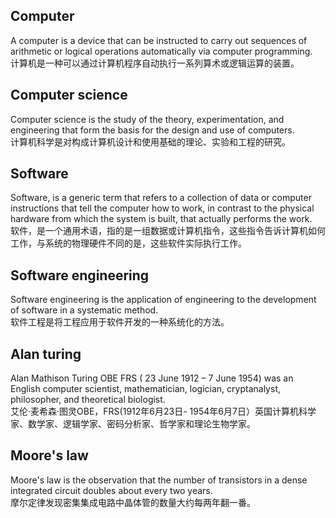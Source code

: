 ## Computer 
A computer is a device that can be instructed to carry out sequences of arithmetic or logical operations automatically via computer programming.   
计算机是一种可以通过计算机程序自动执行一系列算术或逻辑运算的装置。

## Computer science
Computer science is the study of the theory, experimentation, and engineering that form the basis for the design and use of computers.  
计算机科学是对构成计算机设计和使用基础的理论、实验和工程的研究。

## Software
Software, is a generic term that refers to a collection of data or computer instructions that tell the computer how to work, in contrast to the physical hardware from which the system is built, that actually performs the work.  
软件，是一个通用术语，指的是一组数据或计算机指令，这些指令告诉计算机如何工作，与系统的物理硬件不同的是，这些软件实际执行工作。

## Software engineering
Software engineering is the application of engineering to the development of software in a systematic method.  
软件工程是将工程应用于软件开发的一种系统化的方法。

## Alan turing
Alan Mathison Turing OBE FRS ( 23 June 1912 – 7 June 1954) was an English computer scientist, mathematician, logician, cryptanalyst, philosopher, and theoretical biologist.  
艾伦·麦希森·图灵OBE，FRS(1912年6月23日- 1954年6月7日）英国计算机科学家、数学家、逻辑学家、密码分析家、哲学家和理论生物学家。

## Moore's law
Moore's law is the observation that the number of transistors in a dense integrated circuit doubles about every two years.  
摩尔定律发现密集集成电路中晶体管的数量大约每两年翻一番。
